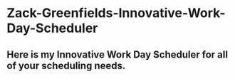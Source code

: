 # Zack-Greenfields-Innovative-Work-Day-Scheduler


## Here is my Innovative Work Day Scheduler for all of your scheduling needs.